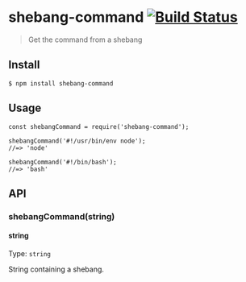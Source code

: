 shebang-command [![Build Status](https://travis-ci.org/kevva/shebang-command.svg?branch=master)](https://travis-ci.org/kevva/shebang-command)
=============================================================================================================================================

> Get the command from a shebang

Install
-------

    $ npm install shebang-command

Usage
-----

    const shebangCommand = require('shebang-command');

    shebangCommand('#!/usr/bin/env node');
    //=> 'node'

    shebangCommand('#!/bin/bash');
    //=> 'bash'

API
---

### shebangCommand(string)

#### string

Type: `string`

String containing a shebang.
